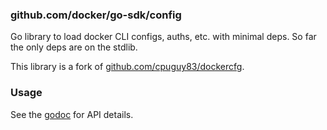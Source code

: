 ### github.com/docker/go-sdk/config
Go library to load docker CLI configs, auths, etc. with minimal deps.
So far the only deps are on the stdlib.

This library is a fork of [github.com/cpuguy83/dockercfg](https://github.com/cpuguy83/dockercfg).

### Usage
See the [godoc](https://godoc.org/github.com/docker/go-sdk/config) for API details.
